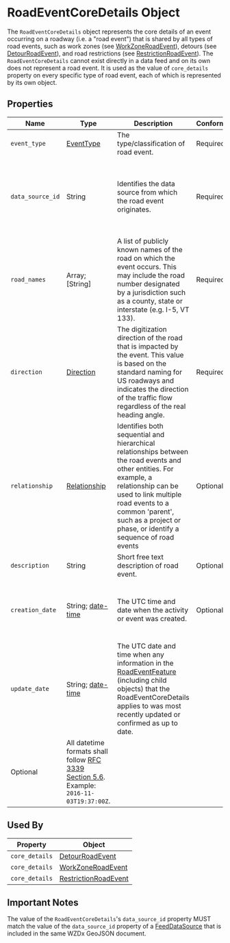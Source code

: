 # RoadEventCoreDetails Object
The `RoadEventCoreDetails` object represents the core details of an event occurring on a roadway (i.e. a "road event") that is shared by all types of road events, such as work zones (see [WorkZoneRoadEvent](/spec-content/objects/WorkZoneRoadEvent.md)), detours (see [DetourRoadEvent](/spec-content/objects/DetourRoadEvent.md)), and road restrictions (see [RestrictionRoadEvent](/spec-content/objects/RestrictionRoadEvent.md)). The `RoadEventCoreDetails` cannot exist directly in a data feed and on its own does not represent a road event. It is used as the value of `core_details` property on every specific type of road event, each of which is represented by its own object.

## Properties
Name | Type | Description | Conformance | Notes
--- | --- | --- | --- | ---
`event_type` | [EventType](/spec-content/enumerated-types/EventType.md) | The type/classification of road event. | Required |
`data_source_id` | String | Identifies the data source from which the road event originates. | Required | The value must match to the `data_source_id` property of a [FeedDataSource](/spec-content/objects/FeedDataSource.md) included within the same WZDx GeoJSON document.
`road_names` | Array; [String] | A list of publicly known names of the road on which the event occurs. This may include the road number designated by a jurisdiction such as a county, state or interstate (e.g. I-5, VT 133). | Required |
`direction` | [Direction](/spec-content/enumerated-types/Direction.md) | The digitization direction of the road that is impacted by the event. This value is based on the standard naming for US roadways and indicates the direction of the traffic flow regardless of the real heading angle. | Required | Example `northbound` (for I-5 North)
`relationship` | [Relationship](/spec-content/objects/Relationship.md) | Identifies both sequential and hierarchical relationships between the road events and other entities. For example, a relationship can be used to link multiple road events to a common 'parent', such as a project or phase, or identify a sequence of road events | Optional | 
`description` | String | Short free text description of road event. | Optional | 
`creation_date` | String; [date-time](https://tools.ietf.org/html/draft-handrews-json-schema-validation-01#section-7.3.1) | The UTC time and date when the activity or event was created. | Optional | All datetime formats shall follow [RFC 3339 Section 5.6](https://tools.ietf.org/html/rfc3339#section-5.6). Example: `2016-11-03T19:37:00Z`.
`update_date` | String; [date-time](https://tools.ietf.org/html/draft-handrews-json-schema-validation-01#section-7.3.1) | The UTC date and time when any information in the [RoadEventFeature](/spec-content/objects/RoadEventFeature.md) (including child objects) that the RoadEventCoreDetails applies to was most recently updated or confirmed as up to date.
 | Optional | All datetime formats shall follow [RFC 3339 Section 5.6](https://tools.ietf.org/html/rfc3339#section-5.6). Example: `2016-11-03T19:37:00Z`.

## Used By
Property | Object
--- | ---
`core_details` | [DetourRoadEvent](/spec-content/objects/DetourRoadEvent.md)
`core_details` | [WorkZoneRoadEvent](/spec-content/objects/WorkZoneRoadEvent.md)
`core_details` | [RestrictionRoadEvent](/spec-content/objects/RestrictionRoadEvent.md)

## Important Notes
The value of the `RoadEventCoreDetails`'s `data_source_id` property MUST match the value of the `data_source_id` property of a [FeedDataSource](/spec-content/objects/FeedDataSource.md) that is included in the same WZDx GeoJSON document.
